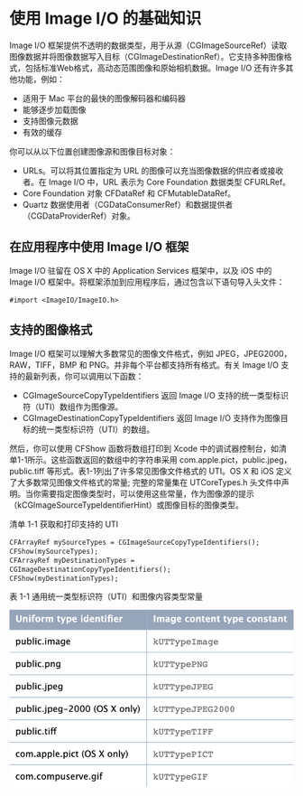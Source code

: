 # 使用 Image I/O 的基础知识

Image I/O 框架提供不透明的数据类型，用于从源（CGImageSourceRef）读取图像数据并将图像数据写入目标（CGImageDestinationRef）。它支持多种图像格式，包括标准Web格式，高动态范围图像和原始相机数据。Image I/O 还有许多其他功能，例如：

- 适用于 Mac 平台的最快的图像解码器和编码器
- 能够逐步加载图像
- 支持图像元数据
- 有效的缓存

你可以从以下位置创建图像源和图像目标对象：

- URLs。可以将其位置指定为 URL 的图像可以充当图像数据的供应者或接收者。在 Image I/O 中，URL 表示为 Core Foundation 数据类型 CFURLRef。
- Core Foundation 对象 CFDataRef 和 CFMutableDataRef。
- Quartz 数据使用者（CGDataConsumerRef）和数据提供者（CGDataProviderRef）对象。

## 在应用程序中使用 Image I/O 框架

Image I/O 驻留在 OS X 中的 Application Services 框架中，以及 iOS 中的 Image I/O 框架中。将框架添加到应用程序后，通过包含以下语句导入头文件：

```objc
#import <ImageIO/ImageIO.h>
```

## 支持的图像格式

Image I/O 框架可以理解大多数常见的图像文件格式，例如 JPEG，JPEG2000，RAW，TIFF，BMP 和 PNG。并非每个平台都支持所有格式。有关 Image I/O 支持的最新列表，你可以调用以下函数：

- CGImageSourceCopyTypeIdentifiers 返回 Image I/O 支持的统一类型标识符（UTI）数组作为图像源。
- CGImageDestinationCopyTypeIdentifiers 返回 Image I/O 支持作为图像目标的统一类型标识符（UTI）的数组。

然后，你可以使用 CFShow 函数将数组打印到 Xcode 中的调试器控制台，如清单1-1所示。这些函数返回的数组中的字符串采用 com.apple.pict，public.jpeg，public.tiff 等形式。表1-1列出了许多常见图像文件格式的 UTI。OS X 和 iOS 定义了大多数常见图像文件格式的常量; 完整的常量集在 UTCoreTypes.h 头文件中声明。当你需要指定图像类型时，可以使用这些常量，作为图像源的提示（kCGImageSourceTypeIdentifierHint）或图像目标的图像类型。

清单 1-1 获取和打印支持的 UTI

```objc
CFArrayRef mySourceTypes = CGImageSourceCopyTypeIdentifiers();
CFShow(mySourceTypes);
CFArrayRef myDestinationTypes = CGImageDestinationCopyTypeIdentifiers();
CFShow(myDestinationTypes);
```

表 1-1 通用统一类型标识符（UTI）和图像内容类型常量

![](https://github.com/yangxiaoju/Blogs/blob/master/iOS/UI/Image%20I:O%20Programming%20Guide/1.%E4%BD%BF%E7%94%A8%20Image%20I:O%20%E7%9A%84%E5%9F%BA%E7%A1%80%E7%9F%A5%E8%AF%86/Table%201-1.png?raw=true)